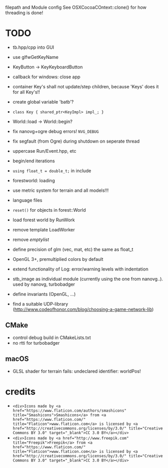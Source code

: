 filepath and Module config
See OSXCocoaCOntext::clone() for how threading is done!


# TODO
* tb.hpp/cpp into GUI 
* use glfwGetKeyName 
* KeyButton -> KeyKeyboardButton
* callback for windows: close app
* container Key's shall not update/step children, because 'Keys' does it for all Key's!!
* create global variable 'batb'?
* `class Key { shared_ptr<KeyImpl> impl_; }`
* World::load -> World::begin?
* fix nanovg+ogre debug errors! `NVG_DEBUG`
* fix segfault (from Ogre) during shutdown on seperate thread
* uppercase Run/Event.hpp, etc
* begin/end iterations
* `using float_t = double_t;` in include
* forestworld: loading
* use metric system for terrain and all models!!!
* language files
* `reset()` for objects in forest::World
* load forest world by RunWork
* remove template LoadWorker
* remove _emptylist_

* define precision of glm (vec, mat, etc) the same as float_t 
* OpenGL 3+, premultiplied colors by default
* extend functionality of Log: error/warning levels with indentation
* stb_image as individual module (currently using the one from nanovg..). used by nanovg, turbobadger
* define invariants (OpenGL, ...)
* find a suitable UDP-library (http://www.codeofhonor.com/blog/choosing-a-game-network-lib)

## CMake

* control debug build in CMakeLists.txt
* no rtti for turbobadger

## macOS
* GLSL shader for terrain fails: undeclared identifier: worldPos!

# credits
* `<div>Icons made by <a href="https://www.flaticon.com/authors/smashicons" title="Smashicons">Smashicons</a> from <a href="https://www.flaticon.com/" title="Flaticon">www.flaticon.com</a> is licensed by <a href="http://creativecommons.org/licenses/by/3.0/" title="Creative Commons BY 3.0" target="_blank">CC 3.0 BY</a></div>`
* `<div>Icons made by <a href="http://www.freepik.com" title="Freepik">Freepik</a> from <a href="https://www.flaticon.com/" title="Flaticon">www.flaticon.com</a> is licensed by <a href="http://creativecommons.org/licenses/by/3.0/" title="Creative Commons BY 3.0" target="_blank">CC 3.0 BY</a></div>`
